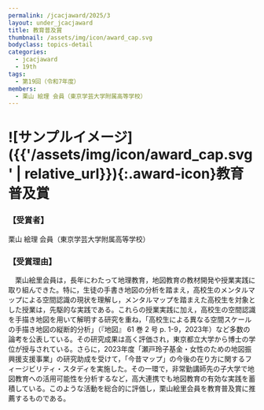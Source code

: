 ```yaml
---
permalink: /jcacjaward/2025/3
layout: under_jcacjaward
title: 教育普及賞
thumbnail: /assets/img/icon/award_cap.svg
bodyclass: topics-detail
categories:
  - jcacjaward
  - 19th
tags:
  - 第19回（令和7年度）
members:
  - 栗山 絵理 会員（東京学芸大学附属高等学校）
---
```


# ![サンプルイメージ]({{'/assets/img/icon/award_cap.svg' | relative_url}}){:.award-icon}教育普及賞

### 【受賞者】

栗山 絵理 会員（東京学芸大学附属高等学校）

### 【受賞理由】

　栗山絵里会員は，長年にわたって地理教育，地図教育の教材開発や授業実践に取り組んできた。特に，生徒の手書き地図の分析を踏まえ，高校生のメンタルマップによる空間認識の現状を理解し，メンタルマップを踏まえた高校生を対象とした授業は，先駆的な実践である。これらの授業実践に加え，高校生の空間認識を手描き地図を用いて解明する研究を重ね，「高校生による異なる空間スケールの手描き地図の縦断的分析」（『地図』 61 巻 2 号 p. 1-9，2023年）など多数の論考を公表している。その研究成果は高く評価され，東京都立大学から博士の学位が授与されている。さらに，2023年度「瀬戸玲子基金・女性のための地図振興援支援事業」の研究助成を受けて，「今昔マップ」の今後の在り方に関するフィージビリティ・スタディを実施した。その一環で，非常勤講師先の子大学で地図教育への活用可能性を分析するなど，高大連携でも地図教育の有効な実践を蓄積している。このような活動を総合的に評価し，栗山絵里会員を教育普及賞に推薦するものである。
